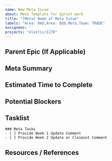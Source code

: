 ```yaml
---
name: New Meta Issue
about: Meta Template for Sprint work
title: "[Meta] Name of Meta Issue"
labels: "Area: RAD,Area: DED,Meta,Team: TRADE"
assignees: ''
projects: "elastic/1270"
---
```


## Parent Epic (If Applicable)
<!-- Please link parent epic issue here if one exists and if not you can leave it blank. -->

## Meta Summary
<!-- Please provide a detailed explanation with what you are planning on doing, what you hope to accomplish and why this is important. -->

## Estimated Time to Complete

## Potential Blockers

## Tasklist

```[tasklist]
### Meta Tasks
- [ ] Provide Week 1 Update Comment
- [ ] Provide Week 2 Update or Closeout Comment
```

## Resources / References
